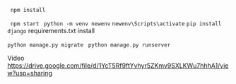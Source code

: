 ``` npm install```

``` npm start```
``` python -m venv newenv```
```newenv\Scripts\activate```
```pip install django```
requirements.txt install

``` python manage.py migrate ```
``` python manage.py runserver```

Video
https://drive.google.com/file/d/1YcT5Rf9ftYvhyr5ZKmv9SXLKWu7hhhA1/view?usp=sharing
